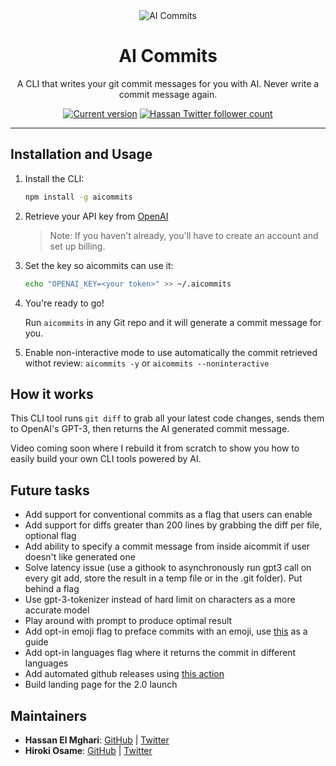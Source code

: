 <div align="center">
  <div>
    <img src=".github/screenshot.png" alt="AI Commits"/>
    <h1 align="center">AI Commits</h1>
  </div>
	<p>A CLI that writes your git commit messages for you with AI. Never write a commit message again.</p>
	<a href="https://www.npmjs.com/package/aicommits"><img src="https://img.shields.io/npm/v/aicommits" alt="Current version"></a>
  <a href="https://twitter.com/nutlope">
    <img src="https://img.shields.io/twitter/follow/nutlope?style=flat&label=nutlope&logo=twitter&color=0bf&logoColor=fff" alt="Hassan Twitter follower count" />
  </a>
</div>

---

## Installation and Usage

1. Install the CLI:

   ```sh
   npm install -g aicommits
   ```

2. Retrieve your API key from [OpenAI](https://platform.openai.com/account/api-keys)

   > Note: If you haven't already, you'll have to create an account and set up billing.

3. Set the key so aicommits can use it:

   ```sh
   echo "OPENAI_KEY=<your token>" >> ~/.aicommits
   ```

4. You're ready to go!

   Run `aicommits` in any Git repo and it will generate a commit message for you.

5. Enable non-interactive mode to use automatically the commit retrieved withot review:
  `aicommits -y` or `aicommits --noninteractive`

## How it works

This CLI tool runs `git diff` to grab all your latest code changes, sends them to OpenAI's GPT-3, then returns the AI generated commit message.

Video coming soon where I rebuild it from scratch to show you how to easily build your own CLI tools powered by AI.

## Future tasks

- Add support for conventional commits as a flag that users can enable
- Add support for diffs greater than 200 lines by grabbing the diff per file, optional flag
- Add ability to specify a commit message from inside aicommit if user doesn't like generated one
- Solve latency issue (use a githook to asynchronously run gpt3 call on every git add, store the result in a temp file or in the .git folder). Put behind a flag
- Use gpt-3-tokenizer instead of hard limit on characters as a more accurate model
- Play around with prompt to produce optimal result
- Add opt-in emoji flag to preface commits with an emoji, use [this](https://gitmoji.dev) as a guide
- Add opt-in languages flag where it returns the commit in different languages
- Add automated github releases using [this action](https://github.com/manovotny/github-releases-for-automated-package-publishing-action)
- Build landing page for the 2.0 launch

## Maintainers

- **Hassan El Mghari**: [GitHub](https://github.com/Nutlope) | [Twitter](https://twitter.com/nutlope)
- **Hiroki Osame**: [GitHub](https://github.com/privatenumber) | [Twitter](https://twitter.com/privatenumbr)
